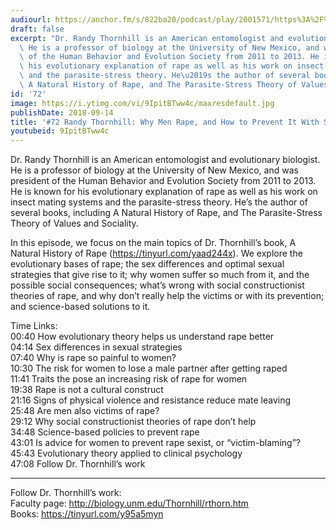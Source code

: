 ```yaml
---
audiourl: https://anchor.fm/s/822ba20/podcast/play/2001571/https%3A%2F%2Fd3ctxlq1ktw2nl.cloudfront.net%2Fproduction%2F2018-11-29%2F7681696-44100-2-d260782c75af.mp3
draft: false
excerpt: "Dr. Randy Thornhill is an American entomologist and evolutionary biologist.\
  \ He is a professor of biology at the University of New Mexico, and was president\
  \ of the Human Behavior and Evolution Society from 2011 to 2013. He is known for\
  \ his evolutionary explanation of rape as well as his work on insect mating systems\
  \ and the parasite-stress theory. He\u2019s the author of several books, including\
  \ A Natural History of Rape, and The Parasite-Stress Theory of Values and Sociality."
id: '72'
image: https://i.ytimg.com/vi/9IpitBTww4c/maxresdefault.jpg
publishDate: 2018-09-14
title: '#72 Randy Thornhill: Why Men Rape, and How to Prevent It With Science'
youtubeid: 9IpitBTww4c
---
```

<div class="timelinks">

Dr. Randy Thornhill is an American entomologist and evolutionary biologist. He is a professor of biology at the University of New Mexico, and was president of the Human Behavior and Evolution Society from 2011 to 2013. He is known for his evolutionary explanation of rape as well as his work on insect mating systems and the parasite-stress theory. He’s the author of several books, including A Natural History of Rape, and The Parasite-Stress Theory of Values and Sociality.

In this episode, we focus on the main topics of Dr. Thornhill’s book, A Natural History of Rape (https://tinyurl.com/yaad244x). We explore the evolutionary bases of rape; the sex differences and optimal sexual strategies that give rise to it; why women suffer so much from it, and the possible social consequences; what’s wrong with social constructionist theories of rape, and why don’t really help the victims or with its prevention; and science-based solutions to it.

Time Links:  
<time>00:40</time> How evolutionary theory helps us understand rape better        
<time>04:14</time> Sex differences in sexual strategies     
<time>07:40</time> Why is rape so painful to women?  
<time>10:30</time> The risk for women to lose a male partner after getting raped     
<time>11:41</time> Traits the pose an increasing risk of rape for women      
<time>19:38</time> Rape is not a cultural construct       
<time>21:16</time> Signs of physical violence and resistance reduce mate leaving    
<time>25:48</time> Are men also victims of rape?  
<time>29:12</time> Why social constructionist theories of rape don’t help  
<time>34:48</time> Science-based policies to prevent rape  
<time>43:01</time> Is advice for women to prevent rape sexist, or “victim-blaming”?  
<time>45:43</time> Evolutionary theory applied to clinical psychology  
<time>47:08</time> Follow Dr. Thornhill’s work        

---

Follow Dr. Thornhill’s work:  
Faculty page: http://biology.unm.edu/Thornhill/rthorn.htm  
Books: https://tinyurl.com/y95a5myn
</div>

